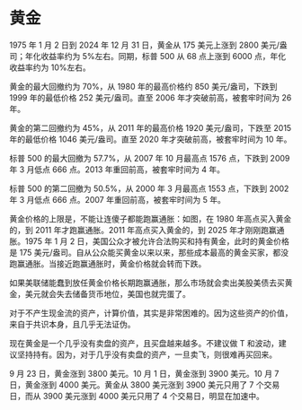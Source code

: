 # 黄金

1975 年 1 月 2 日到 2024 年 12 月 31 日，黄金从 175 美元上涨到 2800 美元/盎司；年化收益率约为 5%左右。同期，标普 500 从 68 点上涨到 6000 点，年化收益率约为 10%左右。

黄金的最大回撤约为 70%，从 1980 年的最高价格约 850 美元/盎司，下跌到 1999 年的最低价格 252 美元/盎司。直至 2006 年才突破前高，被套牢时间为 26 年。

黄金的第二回撤约为 45%，从 2011 年的最高价格 1920 美元/盎司，下跌至 2015 年的最低价格 1046 美元/盎司。直至 2020 年才突破前高，被套牢时间为 10 年。

标普 500 的最大回撤为 57.7%，从 2007 年 10 月最高点 1576 点，下跌到 2009 年 3 月低点 666 点。2013 年重回前高，被套牢时间为 4 年。

标普 500 的第二回撤为 50.5%，从 2000 年 3 月最高点 1553 点，下跌到 2002 年 3 月低点 666 点。2007 年重回前高，被套牢时间为 5 年。

黄金价格的上限是，不能让连傻子都能跑赢通胀：如图，在 1980 年高点买入黄金的，到 2011 年才跑赢通胀。2011 年高点买入黄金的，到 2025 年才刚刚跑赢通胀。1975 年 1 月 2 日，美国公众才被允许合法购买和持有黄金，此时的黄金价格是 175 美元/盎司。自从公众能买黄金以来以来，那些成本最高的黄金买家，都没跑赢通胀。当接近跑赢通胀时，黄金价格就会转而下跌。

如果美联储能蠢到放任黄金价格长期跑赢通胀，那么市场就会卖出美股美债去买黄金，美元就会失去储备货币地位，美国也就完蛋了。

对于不产生现金流的资产，计算价值，其实是非常困难的。因为这些资产的价值，来自于共识本身，且几乎无法证伪。

现在黄金是一个几乎没有卖盘的资产，且买盘越来越多。不建议做 T 和波动，建议坚持持有。因为，对于几乎没有卖盘的资产，一旦卖飞，则很难再买回来。

9 月 23 日，黄金涨到 3800 美元。10 月 1 日，黄金涨到 3900 美元。10 月 7 日，黄金涨到 4000 美元。黄金从 3800 美元涨到 3900 美元只用了 7 个交易日，而从 3900 美元涨到 4000 美元只用了 4 个交易日，明显在加速中。
